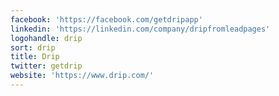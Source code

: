 ```yaml
---
facebook: 'https://facebook.com/getdripapp'
linkedin: 'https://linkedin.com/company/dripfromleadpages'
logohandle: drip
sort: drip
title: Drip
twitter: getdrip
website: 'https://www.drip.com/'
---
```

